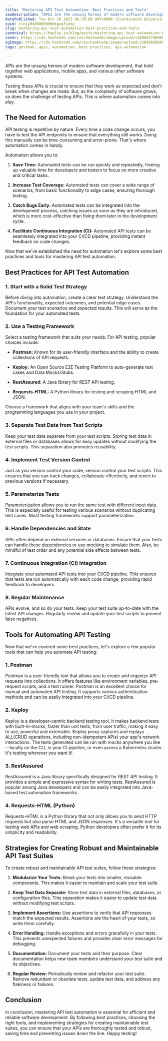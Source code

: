 ```yaml
---
title: "Mastering API Test Automation: Best Practices and Tools"
seoDescription: "APIs are the unsung heroes of modern software development, that hold together web applications, mobile apps, and various other software systems."
datePublished: Tue Oct 10 2023 06:30:09 GMT+0000 (Coordinated Universal Time)
cuid: clnjy04d6000809mkgoqf1otp
slug: mastering-api-test-automation-best-practices-and-tools
canonical: https://keploy.io/blog/posts/mastering-api-test-automation-best-practices-and-tools
cover: https://cdn.hashnode.com/res/hashnode/image/upload/v1696837460691/07c52435-b67e-4303-9b1f-ee070ca0e6ed.png
ogImage: https://cdn.hashnode.com/res/hashnode/image/upload/v1696838895563/c69d425c-fd14-4279-b433-4e6523be0cc0.png
tags: postman, apis, automation, best-practices, api-automation

---
```


APIs are the unsung heroes of modern software development, that hold together web applications, mobile apps, and various other software systems.

Testing these APIs is crucial to ensure that they work as expected and don't break when changes are made. But, as the complexity of software grows, so does the challenge of testing APIs. This is where automation comes into play.

## The Need for Automation

API testing is repetitive by nature. Every time a code change occurs, you have to test the API endpoints to ensure that everything still works. Doing this manually can be time-consuming and error-prone. That's where automation comes in handy.

Automation allows you to:

1. **Save Time:** Automated tests can be run quickly and repeatedly, freeing up valuable time for developers and testers to focus on more creative and critical tasks.
    
2. **Increase Test Coverage:** Automated tests can cover a wide range of scenarios, from basic functionality to edge cases, ensuring thorough testing.
    
3. **Catch Bugs Early:** Automated tests can be integrated into the development process, catching issues as soon as they are introduced, which is more cost-effective than fixing them later in the development cycle.
    
4. **Facilitate Continuous Integration (CI):** Automated API tests can be seamlessly integrated into your CI/CD pipeline, providing instant feedback on code changes.
    

Now that we've established the need for automation let's explore some best practices and tools for mastering API test automation.

## Best Practices for API Test Automation

### 1\. **Start with a Solid Test Strategy**

Before diving into automation, create a clear test strategy. Understand the API's functionality, expected outcomes, and potential edge cases. Document your test scenarios and expected results. This will serve as the foundation for your automated tests.

### 2\. **Use a Testing Framework**

Select a testing framework that suits your needs. For API testing, popular choices include:

* **Postman:** Known for its user-friendly interface and the ability to create collections of API requests.
    
* **Keploy:** An Open Source E2E Testing Platform to auto-generate test cases and Data Mocks/Stubs.
    
* **RestAssured:** A Java library for REST API testing.
    
* **Requests-HTML:** A Python library for testing and scraping HTML and JSON.
    

Choose a framework that aligns with your team's skills and the programming languages you use in your project.

### 3\. **Separate Test Data from Test Scripts**

Keep your test data separate from your test scripts. Storing test data in external files or databases allows for easy updates without modifying the test scripts. This separation also promotes reusability.

### 4\. **Implement Test Version Control**

Just as you version control your code, version control your test scripts. This ensures that you can track changes, collaborate effectively, and revert to previous versions if necessary.

### 5\. **Parameterize Tests**

Parameterization allows you to run the same test with different input data. This is especially useful for testing various scenarios without duplicating test cases. Most testing frameworks support parameterization.

### 6\. **Handle Dependencies and State**

APIs often depend on external services or databases. Ensure that your tests can handle these dependencies or use mocking to simulate them. Also, be mindful of test order and any potential side effects between tests.

### 7\. **Continuous Integration (CI) Integration**

Integrate your automated API tests into your CI/CD pipeline. This ensures that tests are run automatically with each code change, providing rapid feedback to developers.

### 8\. **Regular Maintenance**

APIs evolve, and so do your tests. Keep your test suite up-to-date with the latest API changes. Regularly review and update your test scripts to prevent false negatives.

## Tools for Automating API Testing

Now that we've covered some best practices, let's explore a few popular tools that can help you automate API testing:

### 1\. **Postman**

Postman is a user-friendly tool that allows you to create and organize API requests into collections. It offers features like environment variables, pre-request scripts, and a test runner. Postman is an excellent choice for manual and automated API testing. It supports various authentication methods and can be easily integrated into your CI/CD pipeline.

### 2\. **Keploy**

Keploy is a developer-centric backend testing tool. It makes backend tests with built-in-mocks, faster than unit tests, from user traffic, making it easy to use, powerful and extensible. Keploy proxy captures and replays ALL(CRUD operations, including non-idempotent APIs) your app's network interactions. The tests generated can be run with mocks anywhere you like—locally on the CLI, in your CI pipeline, or even across a Kubernetes cluster. It's testing wherever you want it!

### 3\. **RestAssured**

RestAssured is a Java library specifically designed for REST API testing. It provides a simple and expressive syntax for writing tests. RestAssured is popular among Java developers and can be easily integrated into Java-based test automation frameworks.

### 4\. **Requests-HTML (Python)**

Requests-HTML is a Python library that not only allows you to send HTTP requests but also parse HTML and JSON responses. It's a versatile tool for testing web APIs and web scraping. Python developers often prefer it for its simplicity and readability.

## Strategies for Creating Robust and Maintainable API Test Suites

To create robust and maintainable API test suites, follow these strategies:

1. **Modularize Your Tests:** Break your tests into smaller, reusable components. This makes it easier to maintain and scale your test suite.
    
2. **Keep Test Data Separate:** Store test data in external files, databases, or configuration files. This separation makes it easier to update test data without modifying test scripts.
    
3. **Implement Assertions:** Use assertions to verify that API responses match the expected results. Assertions are the heart of your tests, so write them carefully.
    
4. **Error Handling:** Handle exceptions and errors gracefully in your tests. This prevents unexpected failures and provides clear error messages for debugging.
    
5. **Documentation:** Document your tests and their purpose. Clear documentation helps new team members understand your test suite and its objectives.
    
6. **Regular Review:** Periodically review and refactor your test suite. Remove redundant or obsolete tests, update test data, and address any flakiness or failures.
    

## Conclusion

In conclusion, mastering API test automation is essential for efficient and reliable software development. By following best practices, choosing the right tools, and implementing strategies for creating maintainable test suites, you can ensure that your APIs are thoroughly tested and robust, saving time and preventing issues down the line. Happy testing!